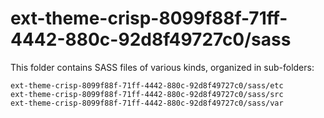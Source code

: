 # ext-theme-crisp-8099f88f-71ff-4442-880c-92d8f49727c0/sass

This folder contains SASS files of various kinds, organized in sub-folders:

    ext-theme-crisp-8099f88f-71ff-4442-880c-92d8f49727c0/sass/etc
    ext-theme-crisp-8099f88f-71ff-4442-880c-92d8f49727c0/sass/src
    ext-theme-crisp-8099f88f-71ff-4442-880c-92d8f49727c0/sass/var

